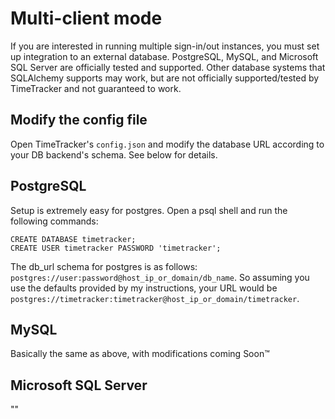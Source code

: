 # Multi-client mode
If you are interested in running multiple sign-in/out instances, you must set up integration to
an external database. PostgreSQL, MySQL, and Microsoft SQL Server are officially tested and
supported. Other database systems that SQLAlchemy supports may work, but are not officially
supported/tested by TimeTracker and not guaranteed to work.

## Modify the config file
Open TimeTracker's `config.json` and modify the database URL according to your DB backend's schema.
See below for details.

## PostgreSQL
Setup is extremely easy for postgres. Open a psql shell and run the following commands:
```
CREATE DATABASE timetracker;
CREATE USER timetracker PASSWORD 'timetracker';
```
The db_url schema for postgres is as follows: ```postgres://user:password@host_ip_or_domain/db_name```.
So assuming you use the defaults provided by my instructions, your URL would be 
```postgres://timetracker:timetracker@host_ip_or_domain/timetracker```.

## MySQL
Basically the same as above, with modifications coming Soon:tm:

## Microsoft SQL Server
""